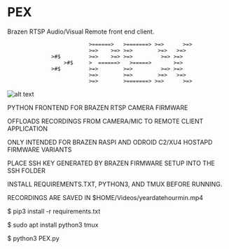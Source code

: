 # PEX
Brazen RTSP Audio/Visual Remote front end client.

                              >======>   >=======> >=>      >=>
                              >=>    >=> >=>        >=>   >=>
                  >#$         >=>    >=> >=>         >=> >=>
                      >#$     >  ======>   >=====>       >=>
                  >#$         >=>        >=>         >=> >=>
                              >=>        >=>        >=>   >=>
                              >=>        >=======> >=>      >=>


![alt text](https://i.imgur.com/2h7iyxn.png)



PYTHON FRONTEND FOR BRAZEN RTSP CAMERA FIRMWARE

OFFLOADS RECORDINGS FROM CAMERA/MIC TO REMOTE CLIENT APPLICATION

ONLY INTENDED FOR BRAZEN RASPI AND ODROID C2/XU4 HOSTAPD FIRMWARE VARIANTS

PLACE SSH KEY GENERATED BY BRAZEN FIRMWARE SETUP INTO THE SSH FOLDER

INSTALL REQUIREMENTS.TXT, PYTHON3, AND TMUX BEFORE RUNNING.

RECORDINGS ARE SAVED IN $HOME/Videos/yeardatehourmin.mp4



$ pip3 install -r requirements.txt



$ sudo apt install python3 tmux



$ python3 PEX.py
 
          

